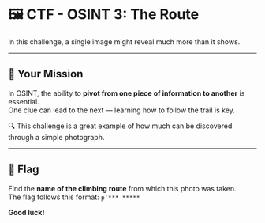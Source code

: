 # 🖼️ CTF - OSINT 3: The Route

In this challenge, a single image might reveal much more than it shows.

---

## 🎯 Your Mission

In OSINT, the ability to **pivot from one piece of information to another** is essential.  
One clue can lead to the next — learning how to follow the trail is key.

🔍 This challenge is a great example of how much can be discovered through a simple photograph.

---

## 🏁 Flag

Find the **name of the climbing route** from which this photo was taken.  
The flag follows this format: `p'*** *****`

**Good luck!**
